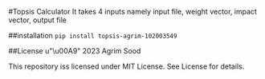 #Topsis Calculator
It takes 4 inputs namely input file, weight vector, impact vector, output file

##installation
```pip install topsis-agrim-102003549```

##License
u"\u00A9" 2023 Agrim Sood

This repository iss licensed under MIT License.
See License for details.